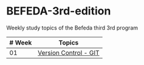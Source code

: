 # BEFEDA-3rd-edition
Weekly study topics of the Befeda third 3rd program

| # Week |                                                                      Topics                                                                         |
| -----  | :-------------------------------------------------------------------------------------------------------------------------------------------------: |
|   01   |                                          [Version Control - GIT ](./01_week/01_week.md)                                                             |
